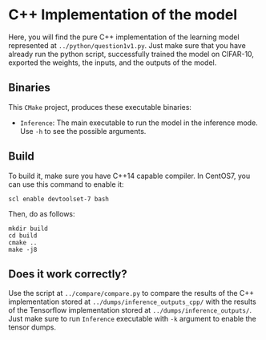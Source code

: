 # C++ Implementation of the model
Here, you will find the pure C++ implementation of the learning model represented at `../python/question1v1.py`.
Just make sure that you have already run the python script, successfully trained the model on CIFAR-10, exported the weights, 
the inputs, and the outputs of the model.
## Binaries
This `CMake` project, produces these executable binaries:
- `Inference`: The main executable to run the model in the inference mode. Use `-h` to see the possible arguments.

## Build
To build it, make sure you have C++14 capable compiler. In CentOS7, you can use this command to enable it:
```
scl enable devtoolset-7 bash
```
Then, do as follows:
```
mkdir build
cd build
cmake ..
make -j8
```

## Does it work correctly?
Use the script at `../compare/compare.py` to compare the results of the C++ implementation stored at `../dumps/inference_outputs_cpp/` 
with the results of the Tensorflow implementation stored at `../dumps/inference_outputs/`. 
Just make sure to run `Inference` executable with `-k` argument to enable the tensor dumps.
